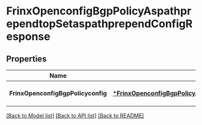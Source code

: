 # FrinxOpenconfigBgpPolicyAspathprependtopSetaspathprependConfigResponse

## Properties
Name | Type | Description | Notes
------------ | ------------- | ------------- | -------------
**FrinxOpenconfigBgpPolicyconfig** | [***FrinxOpenconfigBgpPolicyAspathprependtopSetaspathprependConfig**](frinx.openconfig.bgp.policy.aspathprependtop.setaspathprepend.Config.md) |  | [optional] [default to null]

[[Back to Model list]](../README.md#documentation-for-models) [[Back to API list]](../README.md#documentation-for-api-endpoints) [[Back to README]](../README.md)


